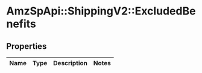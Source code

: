# AmzSpApi::ShippingV2::ExcludedBenefits

## Properties
Name | Type | Description | Notes
------------ | ------------- | ------------- | -------------

